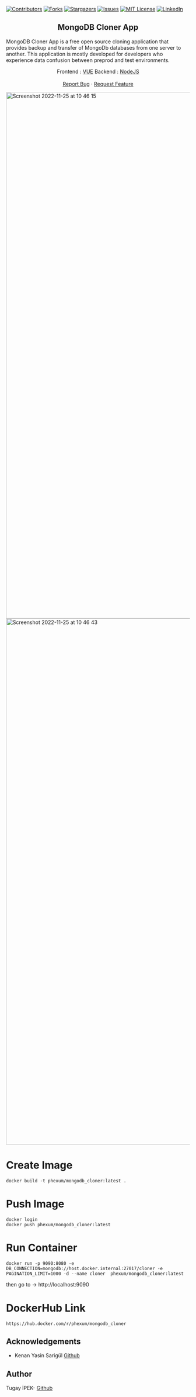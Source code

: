 [![Contributors][contributors-shield]][contributors-url]
[![Forks][forks-shield]][forks-url]
[![Stargazers][stars-shield]][stars-url]
[![Issues][issues-shield]][issues-url]
[![MIT License][license-shield]][license-url]
[![LinkedIn][linkedin-shield]][linkedin-url]
<br>

<p align="center">
  <h2 align="center">MongoDB Cloner App</h2>
  
  MongoDB Cloner App is a free open source cloning application that provides backup and transfer of MongoDb databases from one server to another. This application is mostly developed for developers who experience data confusion between preprod and test environments.
 <br />
 <p align="center">
    Frontend : <a href="https://github.com/tugayipek1/MongoDB_Cloner/tree/main/frontend">VUE</a>
    Backend : <a href="https://github.com/tugayipek1/MongoDB_Cloner/tree/main/app">NodeJS</a>
    <br />
    <br />
    <a href="https://github.com/tugayipek1/MongoDB_Cloner/issues">Report Bug</a>
    ·
    <a href="https://github.com/tugayipek1/MongoDB_Cloner/issues">Request Feature</a>
  </p>
</p>

<img width="1440" alt="Screenshot 2022-11-25 at 10 46 15" src="https://user-images.githubusercontent.com/87069084/203929089-01a71bd9-0274-4139-817b-7a42b60f4650.png">

<img width="1440" alt="Screenshot 2022-11-25 at 10 46 43" src="https://user-images.githubusercontent.com/87069084/203929202-cbdc72a7-fedf-4bac-aa39-e9b3aec46e2c.png">


# Create Image

```
docker build -t phexum/mongodb_cloner:latest .
```

# Push Image

```
docker login
docker push phexum/mongodb_cloner:latest
```
 


# Run Container 

```
docker run -p 9090:8080 -e DB_CONNECTION=mongodb://host.docker.internal:27017/cloner -e PAGINATION_LIMIT=1000 -d --name cloner  phexum/mongodb_cloner:latest
```

then go to -> http://localhost:9090

# DockerHub Link
```
https://hub.docker.com/r/phexum/mongodb_cloner
```

## Acknowledgements

- Kenan Yasin Sarigül <a href="https://github.com/kenanyasinsarigul">Github</a>


## Author
Tugay İPEK- <a href="https://github.com/tugayipek1">Github</a>



[contributors-shield]: https://img.shields.io/github/contributors/tugayipek1/MongoDB_Cloner.svg?style=for-the-badge
[contributors-url]: https://github.com/tugayipek1/MongoDB_Cloner/graphs/contributors
[forks-shield]: https://img.shields.io/github/forks/tugayipek1/MongoDB_Cloner.svg?style=for-the-badge
[forks-url]: https://github.com/tugayipek1/MongoDB_Cloner/network/members
[stars-shield]: https://img.shields.io/github/stars/tugayipek1/MongoDB_Cloner.svg?style=for-the-badge
[stars-url]: https://github.com/tugayipek1/MongoDB_Cloner/stargazers
[issues-shield]: https://img.shields.io/github/issues/tugayipek1/MongoDB_Cloner.svg?style=for-the-badge
[issues-url]: https://github.com/tugayipek1/MongoDB_Cloner/issues
[license-shield]: https://img.shields.io/github/license/tugayipek1/MongoDB_Cloner.svg?style=for-the-badge
[license-url]: https://github.com/tugayipek1/MongoDB_Cloner/blob/main/LICENSE
[linkedin-shield]: https://img.shields.io/badge/-LinkedIn-black.svg?style=for-the-badge&logo=linkedin&colorB=555
[linkedin-url]: https://www.linkedin.com/in/tugayipek1
